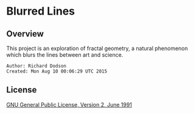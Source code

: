 # Blurred Lines

## Overview

This project is an exploration of fractal geometry, a natural phenomenon which blurs the lines between art and science.

```
Author: Richard Dodson
Created: Mon Aug 10 00:06:29 UTC 2015
```

## License

[GNU General Public License, Version 2, June 1991](https://github.com/rdodson41/blurred-lines/blob/master/LICENSE)
